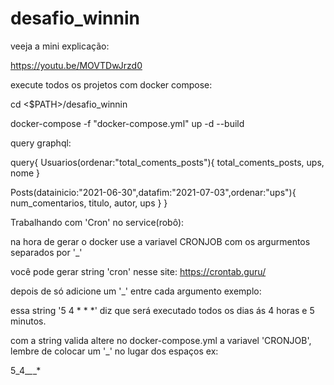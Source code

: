 ﻿# desafio_winnin
veeja a mini explicação:


https://youtu.be/MOVTDwJrzd0


execute todos os projetos com docker compose:


cd <$PATH>/desafio_winnin


docker-compose -f "docker-compose.yml" up -d --build 

query graphql:


query{
  Usuarios(ordenar:"total_coments_posts"){
    total_coments_posts,
    ups,
    nome
  }

Posts(datainicio:"2021-06-30",datafim:"2021-07-03",ordenar:"ups"){
		    num_comentarios,
    titulo,
    autor,
    ups
  }
}

Trabalhando com 'Cron' no service(robô):

na hora de gerar o docker use a variavel CRONJOB com os argurmentos separados por '_'

você pode gerar string 'cron' nesse site: https://crontab.guru/

depois de só adicione um '_' entre cada argumento exemplo:

essa string '5 4 * * *' diz que será executado todos os dias ás 4 horas e 5 minutos.

com a string valida altere no docker-compose.yml a variavel 'CRONJOB', lembre de colocar um '_' no lugar dos espaços ex:

5_4_*_*_*
